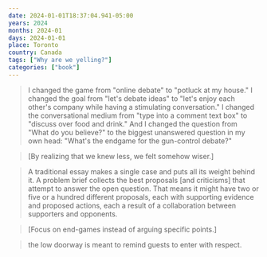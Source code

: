```yaml
---
date: 2024-01-01T18:37:04.941-05:00
years: 2024
months: 2024-01
days: 2024-01-01
place: Toronto
country: Canada
tags: ["Why are we yelling?"]
categories: ["book"]
---
```

> I changed the game from "online debate" to "potluck at my house." I changed the goal from "let's debate ideas" to "let's enjoy each other's company while having a stimulating conversation." I changed the conversational medium from "type into a comment text box" to "discuss over food and drink." And I changed the question from "What do you believe?" to the biggest unanswered question in my own head: "What's the endgame for the gun-control debate?"

> [By realizing that we knew less, we felt somehow wiser.]

> A traditional essay makes a single case and puts all its weight behind it. A problem brief collects the best proposals [and criticisms] that attempt to answer the open question. That means it might have two or five or a hundred different proposals, each with supporting evidence and proposed actions, each a result of a collaboration between supporters and opponents.

> [Focus on end-games instead of arguing specific points.]

> the low doorway is meant to remind guests to enter with respect.

